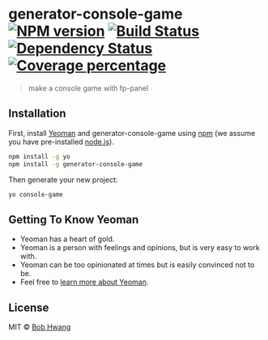 # generator-console-game [![NPM version][npm-image]][npm-url] [![Build Status][travis-image]][travis-url] [![Dependency Status][daviddm-image]][daviddm-url] [![Coverage percentage][coveralls-image]][coveralls-url]
> make a console game with fp-panel

## Installation

First, install [Yeoman](http://yeoman.io) and generator-console-game using [npm](https://www.npmjs.com/) (we assume you have pre-installed [node.js](https://nodejs.org/)).

```bash
npm install -g yo
npm install -g generator-console-game
```

Then generate your new project:

```bash
yo console-game
```

## Getting To Know Yeoman

 * Yeoman has a heart of gold.
 * Yeoman is a person with feelings and opinions, but is very easy to work with.
 * Yeoman can be too opinionated at times but is easily convinced not to be.
 * Feel free to [learn more about Yeoman](http://yeoman.io/).

## License

MIT © [Bob Hwang](https://agvim.wordpress.com)


[npm-image]: https://badge.fury.io/js/generator-console-game.svg
[npm-url]: https://npmjs.org/package/generator-console-game
[travis-image]: https://travis-ci.org/afrontend/generator-console-game.svg?branch=master
[travis-url]: https://travis-ci.org/afrontend/generator-console-game
[daviddm-image]: https://david-dm.org/afrontend/generator-console-game.svg?theme=shields.io
[daviddm-url]: https://david-dm.org/afrontend/generator-console-game
[coveralls-image]: https://coveralls.io/repos/afrontend/generator-console-game/badge.svg
[coveralls-url]: https://coveralls.io/r/afrontend/generator-console-game
